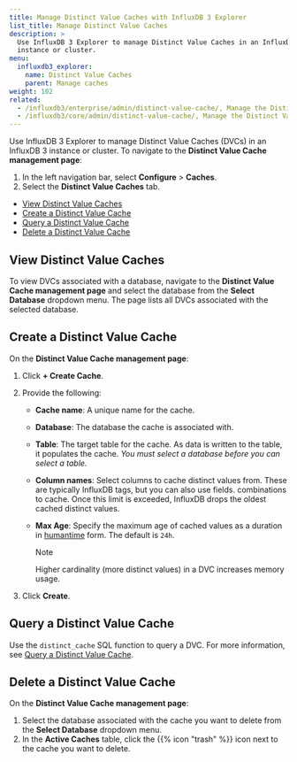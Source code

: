 ```yaml
---
title: Manage Distinct Value Caches with InfluxDB 3 Explorer
list_title: Manage Distinct Value Caches
description: >
  Use InfluxDB 3 Explorer to manage Distinct Value Caches in an InfluxDB 3
  instance or cluster.
menu:
  influxdb3_explorer:
    name: Distinct Value Caches
    parent: Manage caches
weight: 102
related:
  - /influxdb3/enterprise/admin/distinct-value-cache/, Manage the Distinct Value Cache in InfluxDB 3 Enterprise
  - /influxdb3/core/admin/distinct-value-cache/, Manage the Distinct Value Cache in InfluxDB 3 Core
---
```


Use InfluxDB 3 Explorer to manage Distinct Value Caches (DVCs) in an InfluxDB 3
instance or cluster. To navigate to the **Distinct Value Cache management page**:

1. In the left navigation bar, select **Configure** > **Caches**.
2. Select the **Distinct Value Caches** tab.

- [View Distinct Value Caches](#view-distinct-value-caches)
- [Create a Distinct Value Cache](#create-a-distinct-value-cache)
- [Query a Distinct Value Cache](#query-a-distinct-value-cache)
- [Delete a Distinct Value Cache](#delete-a-distinct-value-cache)

## View Distinct Value Caches

To view DVCs associated with a database, navigate to the
**Distinct Value Cache management page** and select the database from the
**Select Database** dropdown menu. The page lists all DVCs associated with the
selected database.

## Create a Distinct Value Cache

On the **Distinct Value Cache management page**:

1.  Click **+ Create Cache**.
2.  Provide the following:

    - **Cache name**: A unique name for the cache.
    - **Database**: The database the cache is associated with.
    - **Table**: The target table for the cache. As data is written to the table,
      it populates the cache.
      _You must select a database before you can select a table._
    - **Column names**: Select columns to cache distinct values from.
      These are typically InfluxDB tags, but you can also use fields.
      combinations to cache. Once this limit is exceeded, InfluxDB drops the oldest cached
      distinct values.
    - **Max Age**: Specify the maximum age of cached values as a duration in
      [humantime](https://docs.rs/humantime/latest/humantime/fn.parse_duration.html)
      form. The default is `24h`.

      > [!Note]
      > Higher cardinality (more distinct values) in a DVC increases memory usage.

3.  Click **Create**.

## Query a Distinct Value Cache

Use the `distinct_cache` SQL function to query a DVC. For more information, see
[Query a Distinct Value Cache](/influxdb3/enterprise/admin/distinct-value-cache/query/).

## Delete a Distinct Value Cache

On the **Distinct Value Cache management page**:

1.  Select the database associated with the cache you want to delete from the
    **Select Database** dropdown menu.
2.  In the **Active Caches** table, click the {{% icon "trash" %}} icon next to
    the cache you want to delete.